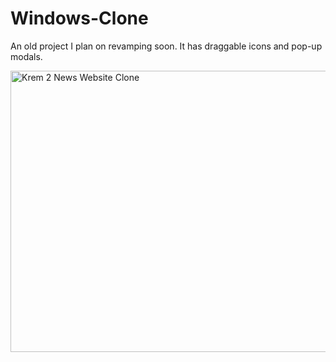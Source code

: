 # Windows-Clone
An old project I plan on revamping soon. It has draggable icons and pop-up modals.

<img src="https://drive.google.com/uc?id=18NSDb6vavAAqlMOTI7-w5tpX7Y9W6Vrm" alt="Krem 2 News Website Clone" width="1100" height="450" />
